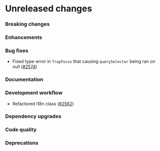 # Unreleased changes

### Breaking changes

### Enhancements

### Bug fixes

- Fixed type-error in `TrapFocus` that causing `querySelector` being ran on null ([#2574](https://github.com/Shopify/polaris-react/pull/2574))

### Documentation

### Development workflow

- Refactored I18n class ([#2562](https://github.com/Shopify/polaris-react/pull/2562))

### Dependency upgrades

### Code quality

### Deprecations
